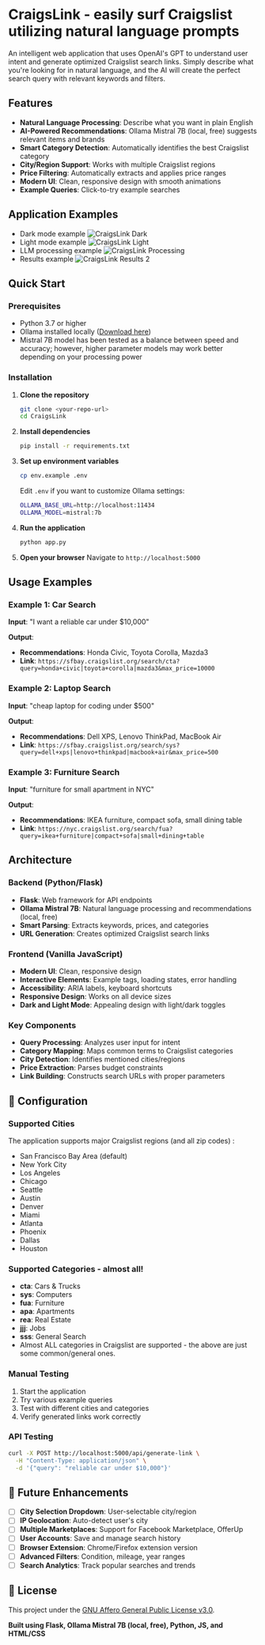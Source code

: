 # CraigsLink - easily surf Craigslist utilizing natural language prompts

An intelligent web application that uses OpenAI's GPT to understand user intent and generate optimized Craigslist search links. Simply describe what you're looking for in natural language, and the AI will create the perfect search query with relevant keywords and filters. 

## Features

- **Natural Language Processing**: Describe what you want in plain English
- **AI-Powered Recommendations**: Ollama Mistral 7B (local, free) suggests relevant items and brands
- **Smart Category Detection**: Automatically identifies the best Craigslist category
- **City/Region Support**: Works with multiple Craigslist regions
- **Price Filtering**: Automatically extracts and applies price ranges
- **Modern UI**: Clean, responsive design with smooth animations
- **Example Queries**: Click-to-try example searches
## Application Examples
- Dark mode example
![CraigsLink Dark](https://github.com/agastyak1/CraigsLink/raw/8dac487eca31908cb65d953b3242efc7c5a51b0c/craigsLinkResults/craigslinkDark.png)
- Light mode example
![CraigsLink Light](https://github.com/agastyak1/CraigsLink/raw/8dac487eca31908cb65d953b3242efc7c5a51b0c/craigsLinkResults/craigslinkLight.png)
- LLM processing example
![CraigsLink Processing](https://github.com/agastyak1/CraigsLink/raw/a09bbcebb108fe7ee9964eae355098917186790c/craigsLinkResults/craigsLinkProcessing2.png)
- Results example
![CraigsLink Results 2](https://github.com/agastyak1/CraigsLink/blob/a09bbcebb108fe7ee9964eae355098917186790c/craigsLinkResults/craigsLinkResults2.png?raw=true)
## Quick Start

### Prerequisites

- Python 3.7 or higher
- Ollama installed locally ([Download here](https://ollama.ai/))
- Mistral 7B model has been tested as a balance between speed and accuracy; however, higher parameter models may work better depending on your processing power

### Installation

1. **Clone the repository**
   ```bash
   git clone <your-repo-url>
   cd CraigsLink
   ```

2. **Install dependencies**
   ```bash
   pip install -r requirements.txt
   ```

3. **Set up environment variables**
   ```bash
   cp env.example .env
   ```
   
   Edit `.env` if you want to customize Ollama settings:
   ```bash
   OLLAMA_BASE_URL=http://localhost:11434
   OLLAMA_MODEL=mistral:7b
   ```

4. **Run the application**
   ```bash
   python app.py
   ```

5. **Open your browser**
   Navigate to `http://localhost:5000`

## Usage Examples

### Example 1: Car Search
**Input**: "I want a reliable car under $10,000"

**Output**: 
- **Recommendations**: Honda Civic, Toyota Corolla, Mazda3
- **Link**: `https://sfbay.craigslist.org/search/cta?query=honda+civic|toyota+corolla|mazda3&max_price=10000`

### Example 2: Laptop Search
**Input**: "cheap laptop for coding under $500"

**Output**:
- **Recommendations**: Dell XPS, Lenovo ThinkPad, MacBook Air
- **Link**: `https://sfbay.craigslist.org/search/sys?query=dell+xps|lenovo+thinkpad|macbook+air&max_price=500`

### Example 3: Furniture Search
**Input**: "furniture for small apartment in NYC"

**Output**:
- **Recommendations**: IKEA furniture, compact sofa, small dining table
- **Link**: `https://nyc.craigslist.org/search/fua?query=ikea+furniture|compact+sofa|small+dining+table`

## Architecture

### Backend (Python/Flask)
- **Flask**: Web framework for API endpoints
- **Ollama Mistral 7B**: Natural language processing and recommendations (local, free)
- **Smart Parsing**: Extracts keywords, prices, and categories
- **URL Generation**: Creates optimized Craigslist search links

### Frontend (Vanilla JavaScript)
- **Modern UI**: Clean, responsive design
- **Interactive Elements**: Example tags, loading states, error handling
- **Accessibility**: ARIA labels, keyboard shortcuts
- **Responsive Design**: Works on all device sizes
- **Dark and Light Mode**: Appealing design with light/dark toggles

### Key Components
- **Query Processing**: Analyzes user input for intent
- **Category Mapping**: Maps common terms to Craigslist categories
- **City Detection**: Identifies mentioned cities/regions
- **Price Extraction**: Parses budget constraints
- **Link Building**: Constructs search URLs with proper parameters

## 🔧 Configuration

### Supported Cities
The application supports major Craigslist regions (and all zip codes) :
- San Francisco Bay Area (default)
- New York City
- Los Angeles
- Chicago
- Seattle
- Austin
- Denver
- Miami
- Atlanta
- Phoenix
- Dallas
- Houston

### Supported Categories - almost all!
- **cta**: Cars & Trucks
- **sys**: Computers
- **fua**: Furniture
- **apa**: Apartments
- **rea**: Real Estate
- **jjj**: Jobs
- **sss**: General Search
- Almost ALL categories in Craigslist are supported - the above are just some common/general ones.

### Manual Testing
1. Start the application
2. Try various example queries
3. Test with different cities and categories
4. Verify generated links work correctly

### API Testing
```bash
curl -X POST http://localhost:5000/api/generate-link \
  -H "Content-Type: application/json" \
  -d '{"query": "reliable car under $10,000"}'
```

## 🔮 Future Enhancements

- [ ] **City Selection Dropdown**: User-selectable city/region
- [ ] **IP Geolocation**: Auto-detect user's city
- [ ] **Multiple Marketplaces**: Support for Facebook Marketplace, OfferUp
- [ ] **User Accounts**: Save and manage search history
- [ ] **Browser Extension**: Chrome/Firefox extension version
- [ ] **Advanced Filters**: Condition, mileage, year ranges
- [ ] **Search Analytics**: Track popular searches and trends

## 📝 License

This project under the [GNU Affero General Public License v3.0](LICENSE).

**Built using Flask, Ollama Mistral 7B (local, free), Python, JS, and HTML/CSS**
